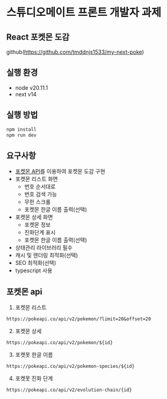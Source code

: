 # 스튜디오메이트 프론트 개발자 과제
## React 포켓몬 도감

github(https://github.com/tmddnjs1533/my-next-poke)

## 실행 환경
* node v20.11.1
* next v14

## 실행 방법
```bash
npm install
npm run dev
```

## 요구사항
* [포켓몬 API](https://pokeapi.co/)를 이용하여 포켓몬 도감 구현
* 포켓몬 리스트 화면
  * 번호 순서대로
  * 번호 검색 가능
  * 무한 스크롤
  * 포켓몬 한글 이름 출력(선택)
* 포켓몬 상세 화면
  * 포켓몬 정보
  * 진화단계 표시
  * 포켓몬 한글 이름 출력(선택)
* 상태관리 라이브러리 필수
* 캐시 및 렌더링 최적화(선택)
* SEO 최적화(선택)
* typescript 사용


## 포켓몬 api
1. 포켓몬 리스트
```
https://pokeapi.co/api/v2/pokemon/?limit=20&offset=20
```
2. 포켓몬 상세
```
https://pokeapi.co/api/v2/pokemon/${id}
```
3. 포켓못 한글 이름
```
https://pokeapi.co/api/v2/pokemon-species/${id}
```
4. 포켓못 진화 단계
```
https://pokeapi.co/api/v2/evolution-chain/{id}
```